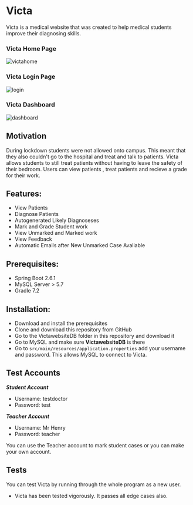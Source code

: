 # Victa
Victa is a medical website that was created to help medical students improve their diagnosing skills.

### Victa Home Page
![victahome](/uploads/11489a211033359e49ee831f4bb73547/victahome.png)

### Victa Login Page
![login](/uploads/e1162826ffbe1fcb36b7fbcdf091e3e7/login.png)

### Victa Dashboard
![dashboard](/uploads/6c3256cdadc354448970b39c1f9a9e26/dashboard.png)

## Motivation
During lockdown students were not allowed onto campus. This meant that they also couldn't go to the hospital and treat and talk to patients.
Victa allows students to still treat patients without having to leave the safety of their bedroom. Users can view patients , treat patients and recieve a grade for their work.

## Features:
* View Patients
* Diagnose Patients
* Autogenerated Likely Diagnoseses
* Mark and Grade Student work
* View Unmarked and Marked work
* View Feedback
* Automatic Emails after New Unmarked Case Avaliable

## Prerequisites:
* Spring Boot 2.6.1
* MySQL Server > 5.7
* Gradle 7.2

## Installation:
* Download and install the prerequisites
* Clone and download this repository from GitHub
* Go to the VictawebsiteDB folder in this repository and download it
* Go to MySQL and make sure **VictawebsiteDB** is there
* Go to `src/main/resources/application.properties` add your username and password. This allows MySQL to connect to Victa.

## Test Accounts
**_Student Account_**
* Username: testdoctor
* Password: test

**_Teacher Account_**
* Username: Mr Henry
* Password: teacher

You can use the Teacher account to mark student cases or you can make your own account.
## Tests
You can test Victa by running through the whole program as a new user.
* Victa has been tested vigorously. It passes all edge cases also.

